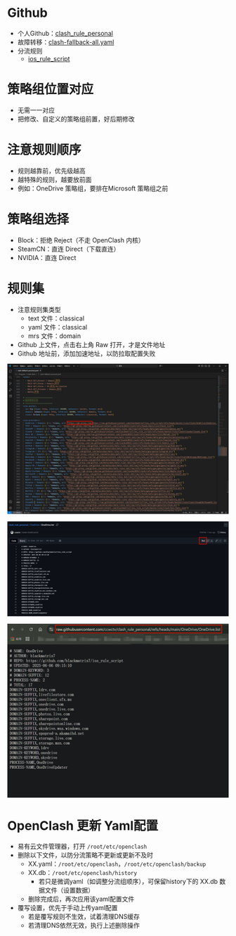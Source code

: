 # Github

- 个人Github：[clash_rule_personal](https://github.com/ccwctv/clash_rule_personal)  
- 故障转移：[clash-fallback-all.yaml](https://github.com/liandu2024/little/blob/main/yaml/clash-fallback-all.yaml)  
- 分流规则
  - [ios_rule_script](https://github.com/blackmatrix7/ios_rule_script/tree/master/rule/Clash)  



# 策略组位置对应

- 无需一一对应
- 把修改、自定义的策略组前置，好后期修改



# 注意规则顺序

- 规则越靠前，优先级越高
- 越特殊的规则，越要放前面
- 例如：OneDrive 策略组，要排在Microsoft 策略组之前

# 策略组选择

- Block：拒绝 Reject（不走 OpenClash 内核）
- SteamCN：直连 Direct（下载直连）
- NVIDIA：直连 Direct



# 规则集

- 注意规则集类型
  - text 文件：classical
  - yaml 文件：classical
  - mrs 文件：domain
- Github 上文件，点击右上角 Raw 打开，才是文件地址
- Github 地址前，添加加速地址，以防拉取配置失败



![1](https://github.com/ccwctv/clash_rule_personal/blob/1214319c26e8253c87d8b1453bf4aee88713d8f2/Picture/1.png?raw=true)

![](https://github.com/ccwctv/clash_rule_personal/blob/1214319c26e8253c87d8b1453bf4aee88713d8f2/Picture/2.png?raw=true)

![](https://github.com/ccwctv/clash_rule_personal/blob/1214319c26e8253c87d8b1453bf4aee88713d8f2/Picture/3.png?raw=true)  




# OpenClash 更新 Yaml配置

- 易有云文件管理器，打开 `/root/etc/openclash`
- 删除以下文件，以防分流策略不更新或更新不及时
	- XX.yaml：`/root/etc/openclash`，`/root/etc/openclash/backup`
	- XX.db：`/root/etc/openclash/history`
		- 若只是微调yaml（如调整分流组顺序），可保留history下的 XX.db 数据文件（设置数据）
	- 删除完成后，再次应用该yaml配置文件
- 覆写设置，优先于手动上传yaml配置
	- 若是覆写规则不生效，试着清理DNS缓存
	- 若清理DNS依然无效，执行上述删除操作







